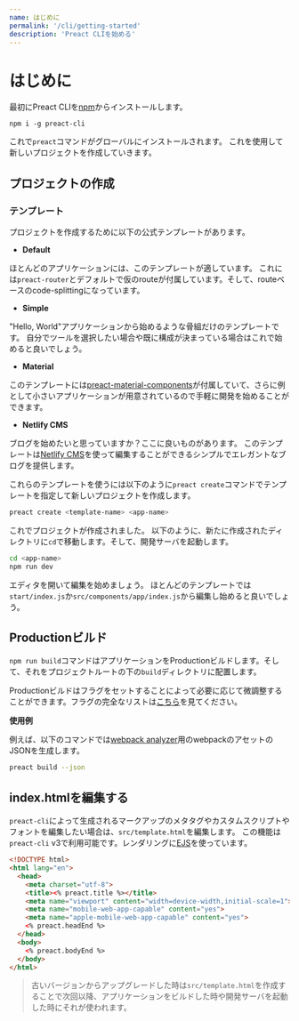 ```yaml
---
name: はじめに
permalink: '/cli/getting-started'
description: 'Preact CLIを始める'
---
```


# はじめに

最初にPreact CLIを[npm](https://npmjs.com/package/preact-cli)からインストールします。

```shell
npm i -g preact-cli
```

これで`preact`コマンドがグローバルにインストールされます。
これを使用して新しいプロジェクトを作成していきます。

## プロジェクトの作成

### テンプレート

プロジェクトを作成するために以下の公式テンプレートがあります。

- **Default**

ほとんどのアプリケーションには、このテンプレートが適しています。
これには`preact-router`とデフォルトで仮のrouteが付属しています。そして、routeベースのcode-splittingになっています。

- **Simple**

"Hello, World"アプリケーションから始めるような骨組だけのテンプレートです。
自分でツールを選択したい場合や既に構成が決まっている場合はこれで始めると良いでしょう。

- **Material**

このテンプレートには[preact-material-components](https://material.preactjs.com)が付属していて、さらに例として小さいアプリケーションが用意されているので手軽に開発を始めることができます。

- **Netlify CMS**

ブログを始めたいと思っていますか？ここに良いものがあります。
このテンプレートは[Netlify CMS](https://www.netlifycms.org/)を使って編集することができるシンプルでエレガントなブログを提供します。

これらのテンプレートを使うには以下のように`preact create`コマンドでテンプレートを指定して新しいプロジェクトを作成します。

```sh
preact create <template-name> <app-name>
```

これでプロジェクトが作成されました。
以下のように、新たに作成されたディレクトリに`cd`で移動します。そして、開発サーバを起動します。

```sh
cd <app-name>
npm run dev
```

エディタを開いて編集を始めましょう。
ほとんどのテンプレートでは`start/index.js`か`src/components/app/index.js`から編集し始めると良いでしょう。

## Productionビルド

`npm run build`コマンドはアプリケーションをProductionビルドします。そして、それをプロジェクトルートの下の`build`ディレクトリに配置します。

Productionビルドはフラグをセットすることによって必要に応じて微調整することができます。フラグの完全なリストは[こちら](https://github.com/preactjs/preact-cli#preact-build)を見てください。

**使用例**

例えば、以下のコマンドでは[webpack analyzer](https://chrisbateman.github.io/webpack-visualizer/)用のwebpackのアセットのJSONを生成します。

```sh
preact build --json
```

## index.htmlを編集する

`preact-cli`によって生成されるマークアップのメタタグやカスタムスクリプトやフォントを編集したい場合は、`src/template.html`を編集します。
この機能は`preact-cli` v3で利用可能です。レンダリングに[EJS](https://ejs.co/)を使っています。

```html
<!DOCTYPE html>
<html lang="en">
  <head>
    <meta charset="utf-8">
    <title><% preact.title %></title>
    <meta name="viewport" content="width=device-width,initial-scale=1">
    <meta name="mobile-web-app-capable" content="yes">
    <meta name="apple-mobile-web-app-capable" content="yes">
    <% preact.headEnd %>
  </head>
  <body>
    <% preact.bodyEnd %>
  </body>
</html>
```

> 古いバージョンからアップグレードした時は`src/template.html`を作成することで次回以降、アプリケーションをビルドした時や開発サーバを起動した時にそれが使われます。

